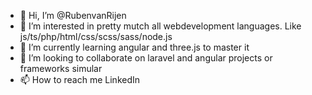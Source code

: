 - 👋 Hi, I’m @RubenvanRijen
- 👀 I’m interested in pretty mutch all webdevelopment languages. Like js/ts/php/html/css/scss/sass/node.js
- 🌱 I’m currently learning angular and three.js to master it
- 💞️ I’m looking to collaborate on laravel and angular projects or frameworks simular
- 📫 How to reach me LinkedIn

<!---
RubenvanRijen/RubenvanRijen is a ✨ special ✨ repository because its `README.md` (this file) appears on your GitHub profile.
You can click the Preview link to take a look at your changes.
--->
